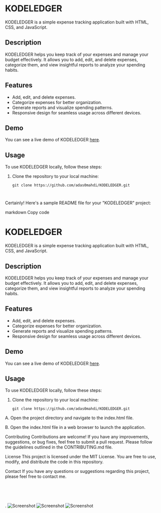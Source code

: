 # KODELEDGER

KODELEDGER is a simple expense tracking application built with HTML, CSS, and JavaScript.

## Description

KODELEDGER helps you keep track of your expenses and manage your budget effectively. It allows you to add, edit, and delete expenses, categorize them, and view insightful reports to analyze your spending habits.

## Features

- Add, edit, and delete expenses.
- Categorize expenses for better organization.
- Generate reports and visualize spending patterns.
- Responsive design for seamless usage across different devices.

## Demo

You can see a live demo of KODELEDGER [here](https://adas0mahdi.github.io/KODELEDGER/).

## Usage

To use KODELEDGER locally, follow these steps:

1. Clone the repository to your local machine:

   ```shell
   git clone https://github.com/adas0mahdi/KODELEDGER.git



Certainly! Here's a sample README file for your "KODELEDGER" project:

markdown
Copy code
# KODELEDGER

KODELEDGER is a simple expense tracking application built with HTML, CSS, and JavaScript.

## Description

KODELEDGER helps you keep track of your expenses and manage your budget effectively. It allows you to add, edit, and delete expenses, categorize them, and view insightful reports to analyze your spending habits.

## Features

- Add, edit, and delete expenses.
- Categorize expenses for better organization.
- Generate reports and visualize spending patterns.
- Responsive design for seamless usage across different devices.

## Demo

You can see a live demo of KODELEDGER [here](https://adas0mahdi.github.io/KODELEDGER/).

## Usage

To use KODELEDGER locally, follow these steps:

1. Clone the repository to your local machine:

   ```shell
   git clone https://github.com/adas0mahdi/KODELEDGER.git
A. Open the project directory and navigate to the index.html file.

B. Open the index.html file in a web browser to launch the application.

Contributing
Contributions are welcome! If you have any improvements, suggestions, or bug fixes, feel free to submit a pull request. Please follow the guidelines outlined in the CONTRIBUTING.md file.

License
This project is licensed under the MIT License. You are free to use, modify, and distribute the code in this repository.

Contact
If you have any questions or suggestions regarding this project, please feel free to contact me.



<br>
<br>
<br>
 
. 
![Screenshot](./Screenshots/1.png)
![Screenshot](./Screenshots/2.png)
![Screenshot](./Screenshots/3.png)


